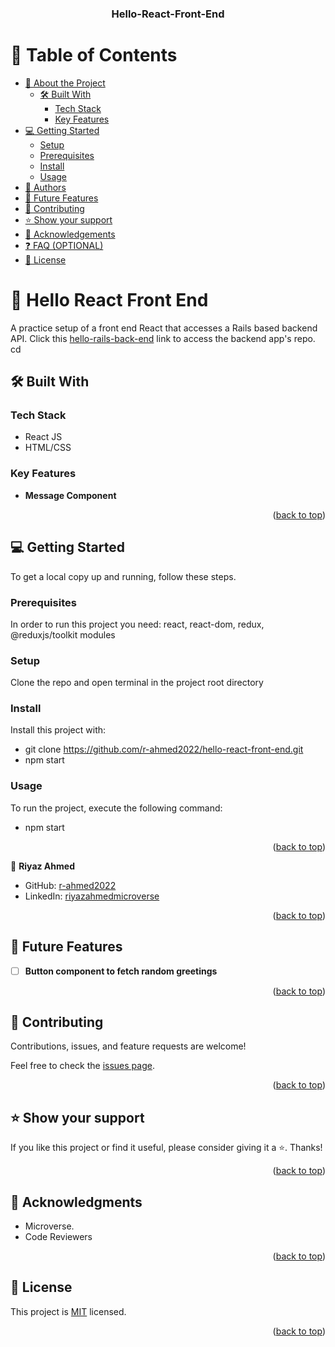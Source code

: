 <a name="readme-top"></a>

<div align="center">
<h3><b>Hello-React-Front-End </b></h3>
</div>

# 📗 Table of Contents

- [📖 About the Project](#about-project)
  - [🛠 Built With](#built-with)
    - [Tech Stack](#tech-stack)
    - [Key Features](#key-features)
- [💻 Getting Started](#getting-started)
  - [Setup](#setup)
  - [Prerequisites](#prerequisites)
  - [Install](#install)
  - [Usage](#usage)
- [👥 Authors](#author)
- [🔭 Future Features](#future-features)
- [🤝 Contributing](#contributing)
- [⭐️ Show your support](#support)
- [🙏 Acknowledgements](#acknowledgements)
- [❓ FAQ (OPTIONAL)](#faq)
- [📝 License](#license)

# 📖 Hello React Front End <a name="about-project"></a>

A practice setup of a front end React that accesses a Rails based backend API. Click this [hello-rails-back-end](https://github.com/r-ahmed2022/hello-rails-back-end) link to access the backend app's repo.
cd 
## 🛠 Built With <a name="built-with"></a>

### Tech Stack <a name="tech-stack"></a>

- React JS
- HTML/CSS
### Key Features <a name="key-features"></a>

- **Message Component**

<p align="right">(<a href="#readme-top">back to top</a>)</p>

## 💻 Getting Started <a name="getting-started"></a>

To get a local copy up and running, follow these steps.

### Prerequisites

In order to run this project you need: react, react-dom, redux, @reduxjs/toolkit modules

### Setup

Clone the repo and open terminal in the project root directory

### Install

Install this project with:

- git clone https://github.com/r-ahmed2022/hello-react-front-end.git
- npm start

### Usage

To run the project, execute the following command:

- npm start

<p align="right">(<a href="#readme-top">back to top</a>)</p>


👤 **Riyaz Ahmed**

- GitHub: [r-ahmed2022](https://github.com/r-ahmed2022)
- LinkedIn: [riyazahmedmicroverse](https://www.linkedin.com/in/riyazahmedmicroverse/)

<p align="right">(<a href="#readme-top">back to top</a>)</p>

## 🔭 Future Features <a name="future-features"></a>

- [ ] **Button component to fetch random greetings**

<p align="right">(<a href="#readme-top">back to top</a>)</p>

## 🤝 Contributing <a name="contributing"></a>

Contributions, issues, and feature requests are welcome!

Feel free to check the [issues page](https://github.com/r-ahmed2022/hello-react-front-end/issues/).

<p align="right">(<a href="#readme-top">back to top</a>)</p>

## ⭐️ Show your support <a name="support"></a>

If you like this project or find it useful, please consider giving it a ⭐️. Thanks!

<p align="right">(<a href="#readme-top">back to top</a>)</p>

## 🙏 Acknowledgments <a name="acknowledgements"></a>

- Microverse.
- Code Reviewers

<p align="right">(<a href="#readme-top">back to top</a>)</p>

## 📝 License <a name="license"></a>

This project is [MIT](./MIT.md) licensed.

<p align="right">(<a href="#readme-top">back to top</a>)</p>